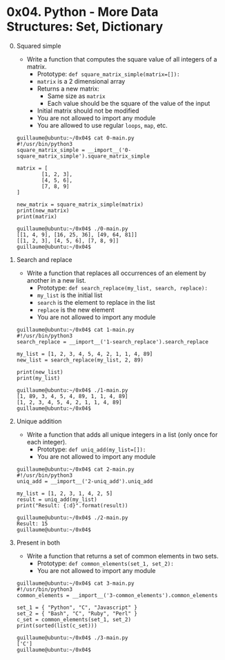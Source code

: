 # 0x04. Python - More Data Structures: Set, Dictionary

0. Squared simple
	- Write a function that computes the square value of all integers of a matrix.
		- Prototype: `def square_matrix_simple(matrix=[]):`
		- `matrix` is a 2 dimensional array
		- Returns a new matrix:
			- Same size as `matrix`
			- Each value should be the square of the value of the input
		- Initial matrix should not be modified
		- You are not allowed to import any module
		- You are allowed to use regular `loops`, `map`, etc.
	```
	guillaume@ubuntu:~/0x04$ cat 0-main.py
	#!/usr/bin/python3
	square_matrix_simple = __import__('0-square_matrix_simple').square_matrix_simple

	matrix = [
    		[1, 2, 3],
    		[4, 5, 6],
    		[7, 8, 9]
	]

	new_matrix = square_matrix_simple(matrix)
	print(new_matrix)
	print(matrix)

	guillaume@ubuntu:~/0x04$ ./0-main.py
	[[1, 4, 9], [16, 25, 36], [49, 64, 81]]
	[[1, 2, 3], [4, 5, 6], [7, 8, 9]]
	guillaume@ubuntu:~/0x04$ 
	```

1. Search and replace
	- Write a function that replaces all occurrences of an element by another in a new list.
		- Prototype: `def search_replace(my_list, search, replace):`
		- `my_list` is the initial list
		- `search` is the element to replace in the list
		- `replace` is the new element
		- You are not allowed to import any module
	```
	guillaume@ubuntu:~/0x04$ cat 1-main.py
	#!/usr/bin/python3
	search_replace = __import__('1-search_replace').search_replace

	my_list = [1, 2, 3, 4, 5, 4, 2, 1, 1, 4, 89]
	new_list = search_replace(my_list, 2, 89)

	print(new_list)
	print(my_list)

	guillaume@ubuntu:~/0x04$ ./1-main.py
	[1, 89, 3, 4, 5, 4, 89, 1, 1, 4, 89]
	[1, 2, 3, 4, 5, 4, 2, 1, 1, 4, 89]
	guillaume@ubuntu:~/0x04$ 
	```

2. Unique addition
	- Write a function that adds all unique integers in a list (only once for each integer).
		- Prototype: `def uniq_add(my_list=[]):`
		- You are not allowed to import any module
	```
	guillaume@ubuntu:~/0x04$ cat 2-main.py
	#!/usr/bin/python3
	uniq_add = __import__('2-uniq_add').uniq_add

	my_list = [1, 2, 3, 1, 4, 2, 5]
	result = uniq_add(my_list)
	print("Result: {:d}".format(result))

	guillaume@ubuntu:~/0x04$ ./2-main.py
	Result: 15
	guillaume@ubuntu:~/0x04$ 
	```

3. Present in both
	- Write a function that returns a set of common elements in two sets.
		- Prototype: `def common_elements(set_1, set_2):`
		- You are not allowed to import any module
	```
	guillaume@ubuntu:~/0x04$ cat 3-main.py
	#!/usr/bin/python3
	common_elements = __import__('3-common_elements').common_elements

	set_1 = { "Python", "C", "Javascript" }
	set_2 = { "Bash", "C", "Ruby", "Perl" }
	c_set = common_elements(set_1, set_2)
	print(sorted(list(c_set)))

	guillaume@ubuntu:~/0x04$ ./3-main.py
	['C']
	guillaume@ubuntu:~/0x04$ 
	```
